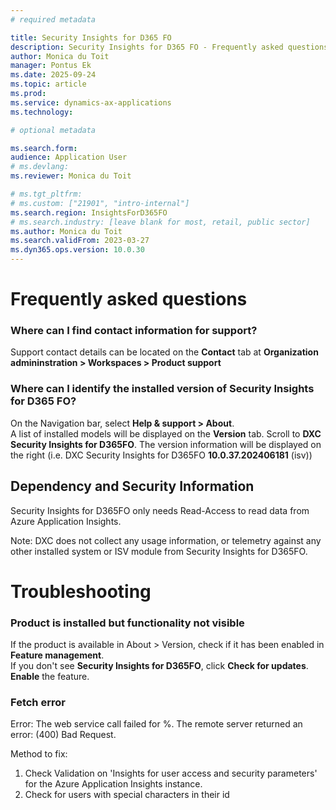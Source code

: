 ```yaml
---
# required metadata

title: Security Insights for D365 FO
description: Security Insights for D365 FO - Frequently asked questions
author: Monica du Toit
manager: Pontus Ek
ms.date: 2025-09-24
ms.topic: article
ms.prod: 
ms.service: dynamics-ax-applications
ms.technology: 

# optional metadata

ms.search.form:  
audience: Application User
# ms.devlang: 
ms.reviewer: Monica du Toit

# ms.tgt_pltfrm: 
# ms.custom: ["21901", "intro-internal"]
ms.search.region: InsightsForD365FO
# ms.search.industry: [leave blank for most, retail, public sector]
ms.author: Monica du Toit
ms.search.validFrom: 2023-03-27
ms.dyn365.ops.version: 10.0.30
---
```


# Frequently asked questions

### Where can I find contact information for support?
Support contact details can be located on the **Contact** tab at **Organization admininstration > Workspaces > Product support**

### Where can I identify the installed version of Security Insights for D365 FO?
On the Navigation bar, select **Help & support > About**. <br>
A list of installed models will be displayed on the **Version** tab.  Scroll to **DXC Security Insights for D365FO**. The version information will be displayed on the right (i.e. DXC Security Insights for D365FO  **10.0.37.202406181** (isv))

## Dependency and Security Information

Security Insights for D365FO only needs Read-Access to read data from Azure Application Insights.

Note: DXC does not collect any usage information, or telemetry against any other installed system or ISV module from Security Insights for D365FO. 

# 	Troubleshooting

###   Product is installed but functionality not visible
If the product is available in About > Version, check if it has been enabled in **Feature management**. <br>
If you don't see **Security Insights for D365FO**, click **Check for updates**. <br>
**Enable** the feature. <br>

### Fetch error

Error: The web service call failed for %. The remote server returned an error: (400) Bad Request. <br> 

Method to fix:
1. Check Validation on 'Insights for user access and security parameters' for the Azure Application Insights instance.
2. Check for users with special characters in their id

  

